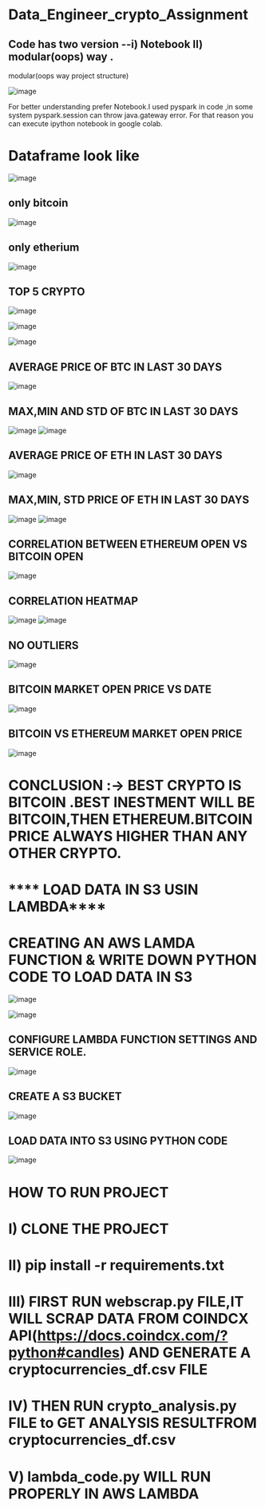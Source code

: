 # Data_Engineer_crypto_Assignment

## Code has two version   --i)   Notebook II)   modular(oops) way .

modular(oops way project structure)

![image](https://user-images.githubusercontent.com/71961635/225427177-d2312255-9b03-496c-8659-4fdfa81207d6.png)


For better understanding prefer Notebook.I used pyspark in code ,in some system pyspark.session can throw java.gateway error. 
For that reason you can execute ipython notebook in google colab.

# Dataframe look like

![image](https://user-images.githubusercontent.com/71961635/225378918-8826b13b-ac55-42f7-85df-4ef87d9d73ac.png)


## only bitcoin
![image](https://user-images.githubusercontent.com/71961635/225386734-8a57eafb-1b7f-4998-9aba-274d4251cebe.png)

## only etherium
![image](https://user-images.githubusercontent.com/71961635/225386997-c62da3b7-85ec-4448-a20b-7f8c4610a645.png)

## TOP 5 CRYPTO 
![image](https://user-images.githubusercontent.com/71961635/225389208-b52089a1-e951-4bef-b29b-570d80db7ca0.png)

![image](https://user-images.githubusercontent.com/71961635/225389592-451b2122-6209-4538-819b-2cfd8248f218.png)

![image](https://user-images.githubusercontent.com/71961635/225389860-ec6d0262-a4af-4c72-a6cd-2d27961ff6cf.png)

## AVERAGE PRICE OF BTC IN LAST 30 DAYS
![image](https://user-images.githubusercontent.com/71961635/225408659-d5c08c06-34b2-40df-a868-13ad1b6ce2bb.png)

## MAX,MIN AND STD OF BTC IN LAST 30 DAYS
![image](https://user-images.githubusercontent.com/71961635/225408742-93b08185-aa96-4798-9a40-4b46575c5a83.png)
![image](https://user-images.githubusercontent.com/71961635/225408781-e959ec5f-1ac1-4f88-b7bb-b94f03755a54.png)


## AVERAGE PRICE OF ETH IN LAST 30 DAYS

![image](https://user-images.githubusercontent.com/71961635/225409106-929c5ebd-c6ef-4129-aa0f-2614b3794581.png)

## MAX,MIN, STD PRICE OF ETH IN LAST 30 DAYS
![image](https://user-images.githubusercontent.com/71961635/225409173-f5d2add4-654f-48e9-9dc9-697f7287a5c4.png)
![image](https://user-images.githubusercontent.com/71961635/225409220-33ff0e50-4199-4eed-a107-c8c41c1f9a79.png)

## CORRELATION BETWEEN  ETHEREUM OPEN VS BITCOIN OPEN
![image](https://user-images.githubusercontent.com/71961635/225409378-06ab0e51-d6ec-49df-b62e-00292d503902.png)

## CORRELATION HEATMAP
![image](https://user-images.githubusercontent.com/71961635/225412651-22962f66-3a74-491b-b79a-13c51f8a727f.png)
![image](https://user-images.githubusercontent.com/71961635/225412694-b0c575c5-b380-47d7-9758-d88665ab74b6.png)

## NO OUTLIERS
![image](https://user-images.githubusercontent.com/71961635/225412825-51e4232c-364b-4147-993b-df4aaa50e25a.png)
## BITCOIN MARKET OPEN PRICE VS DATE
![image](https://user-images.githubusercontent.com/71961635/225414558-7d534798-6cae-4cf3-bbc7-3e0dac7b2b8f.png)

## BITCOIN VS ETHEREUM MARKET OPEN PRICE
![image](https://user-images.githubusercontent.com/71961635/225414723-bb1256a1-8eeb-47be-aab5-a350653a329b.png)

# CONCLUSION :-> BEST CRYPTO IS BITCOIN .BEST INESTMENT WILL BE BITCOIN,THEN ETHEREUM.BITCOIN PRICE ALWAYS HIGHER THAN ANY OTHER CRYPTO.


#                                **** LOAD DATA IN S3 USIN LAMBDA****
# CREATING AN AWS LAMDA FUNCTION & WRITE DOWN PYTHON CODE TO LOAD DATA IN S3
![image](https://user-images.githubusercontent.com/71961635/225418739-8f2f4743-5623-43fe-8ce9-3e9486371dee.png)

![image](https://user-images.githubusercontent.com/71961635/225418808-9ca30003-66a3-413d-91f7-275e753b4bb6.png)
## CONFIGURE LAMBDA  FUNCTION SETTINGS AND SERVICE ROLE.
![image](https://user-images.githubusercontent.com/71961635/225419792-997f730c-92b4-4001-9d2c-ffc92e4fb9a1.png)

## CREATE A S3 BUCKET
![image](https://user-images.githubusercontent.com/71961635/225430602-21bb9193-5433-4f30-b9e6-837cb13b1030.png)

## LOAD DATA INTO S3 USING PYTHON CODE
![image](https://user-images.githubusercontent.com/71961635/225419253-38de7339-1db6-45b2-977d-4c1dc029cc3d.png)

#                         ****HOW TO RUN PROJECT****
# I)  CLONE THE PROJECT
# II) pip install -r requirements.txt 
# III) FIRST RUN webscrap.py FILE,IT WILL SCRAP  DATA FROM COINDCX API(https://docs.coindcx.com/?python#candles) AND GENERATE A cryptocurrencies_df.csv FILE
# IV)  THEN RUN crypto_analysis.py FILE to GET ANALYSIS RESULTFROM cryptocurrencies_df.csv
# V)   lambda_code.py WILL RUN PROPERLY IN AWS LAMBDA


